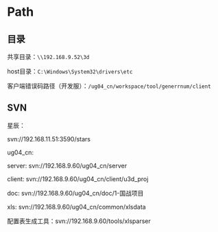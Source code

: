 # Path

## 目录

共享目录：`\\192.168.9.52\3d`

host目录：`C:\Windows\System32\drivers\etc`

客户端错误码路径（开发服）：`/ug04_cn/workspace/tool/generrnum/client`

## SVN

星辰：

svn://192.168.11.51:3590/stars

ug04_cn:

server: svn://192.168.9.60/ug04_cn/server

client: svn://192.168.9.60/ug04_cn/client/u3d_proj

doc: svn://192.168.9.60/ug04_cn/doc/1-国战项目

xls: svn://192.168.9.60/ug04_cn/common/xlsdata

配置表生成工具：svn://192.168.9.60/tools/xlsparser
